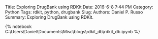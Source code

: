 Title: Exploring DrugBank using RDKit
Date: 2016-6-8 7:44 PM
Category: Python
Tags: rdkit, python, drugbank
Slug: 
Authors: Daniel P. Russo
Summary: Exploring DrugBank using RDKit.


{% notebook C:\Users\Daniel\Documents\Misc\blogs\rdkit_db\rdkit_db.ipynb %}